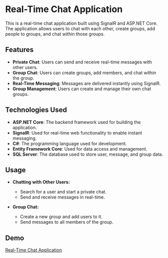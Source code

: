 # Real-Time Chat Application

This is a real-time chat application built using SignalR and ASP.NET Core. The application allows users to chat with each other, create groups, add people to groups, and chat within those groups.

## Features

- **Private Chat**: Users can send and receive real-time messages with other users.
- **Group Chat**: Users can create groups, add members, and chat within the group.
- **Real-Time Messaging**: Messages are delivered instantly using SignalR.
- **Group Management**: Users can create and manage their own chat groups.

## Technologies Used

- **ASP.NET Core**: The backend framework used for building the application.
- **SignalR**: Used for real-time web functionality to enable instant messaging.
- **C#**: The programming language used for development.
- **Entity Framework Core**: Used for data access and management.
- **SQL Server**: The database used to store user, message, and group data.

## Usage

- **Chatting with Other Users:**
  - Search for a user and start a private chat.
  - Send and receive messages in real-time.

- **Group Chat:**
  - Create a new group and add users to it.
  - Send messages to all members of the group.

## Demo

<a href="https://youtu.be/VmVxZpVy_kY" > Real-Time Chat Application </a>

